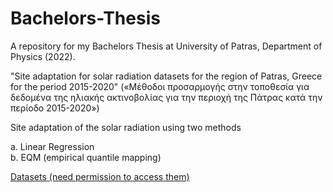 # Bachelors-Thesis
A repository for my Bachelors Thesis at University of Patras, Department of Physics (2022).

"Site adaptation for solar radiation datasets for the region of Patras, Greece for the period 2015-2020"
(«Μέθοδοι προσαρμογής στην τοποθεσία για δεδομένα της ηλιακής ακτινοβολίας για την περιοχή της Πάτρας κατά την περίοδο 2015-2020»)

Site adaptation of the solar radiation using two methods 

a. Linear Regression  
b. EQM (empirical quantile mapping)

[Datasets (need permission to access them)](https://drive.google.com/drive/folders/1YwCA1BBGoDYhJLzsbaW1i9zh8nmnTh03)
